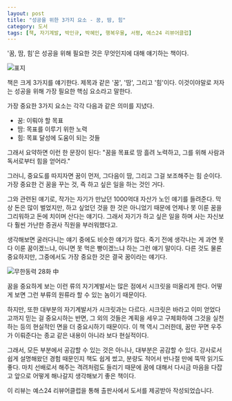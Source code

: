```yaml
---
layout: post
title: "성공을 위한 3가지 요소 - 꿈, 땀, 힘"
category: 도서
tags: [책, 자기계발, 박인규, 박혜인, 행복우물, 서평, 예스24 리뷰어클럽]
---
```


'꿈, 땀, 힘'은 성공을 위해 필요한 것은 무엇인지에 대해 얘기하는 책이다.

![표지](https://lh3.googleusercontent.com/-a4aiqthVBJ4/WZ1FeO_wgNI/AAAAAAAAWZk/NZRy9dGJaz4RlHQBM0dkeZ2Mxc-qw-C8QCE0YBhgL/s480/dream-effort-power-book.jpg)

책은 크게 3가지를 얘기한다.
제목과 같은 '꿈', '땀', 그리고 '힘'이다.
이것이야말로 저자는 성공을 위해 가장 필요한 핵심 요소라고 말한다.

가장 중요한 3가지 요소는 각각 다음과 같은 의미를 지녔다.

- 꿈: 이뤄야 할 목표
- 땀: 목표를 이루기 위한 노력
- 힘: 목표 달성에 도움이 되는 것들

그래서 요약하면 이런 한 문장이 된다:
"꿈을 목표로 땀 흘려 노력하고, 그를 위해 사람과 독서로부터 힘을 얻어라."

그러니, 중요도를 따지자면 꿈이 먼저, 그다음이 땀, 그리고 그걸 보조해주는 힘 순이다.
가장 중요한 건 꿈을 꾸는 것, 즉 하고 싶은 일을 하는 것인 거다.

그와 관련된 얘기로, 작가는 자기가 만났던 1000억대 자산가 노인 얘기를 들려준다.
막상 돈은 많이 벌었지만, 하고 싶었던 것을 한 것은 아니었기 때문에
언제나 못 이룬 꿈을 그리워하고 돈에 치이며 산다는 얘기다.
그래서 자기가 하고 싶은 일을 하며 사는 자신보다 훨씬 가난한 증권사 직원을 부러워했다고.

생각해보면 굴러다니는 얘기 중에도 비슷한 얘기가 많다.
죽기 전에 생각나는 게 과연 못다 이룬 꿈이겠느냐, 아니면 못 먹은 빵이겠느냐 하는 그런 얘기 말이다.
다른 것도 물론 중요하지만, 그중에서도 가장 중요한 것은 결국 꿈이라는 얘기다.

![무한동력 28화 中](https://lh3.googleusercontent.com/-GtQnGu-t_4M/WZ1LQ5BLJ9I/AAAAAAAAWZ8/5iPYTYIJqygnXUIhcWJEm4u9Yd4-aQckACE0YBhgL/s480/PerpetualMotion_038-003%252C4%257E5.jpg)

꿈을 중요하게 보는 이런 류의 자기계발서는
많은 점에서 시크릿을 떠올리게 한다.
어떻게 보면 그런 부류의 원류라 할 수 있는 놈이기 때문이다.

하지만, 또한 대부분의 자기계발서가 시크릿과는 다르다.
시크릿은 바라고 이미 얻었다고까지 믿는 걸 중요시하는 반면,
그 외의 것들은 계획을 세우고 구체화하여 그것을 실천하는 등의
현실적인 면을 더 중요시하기 때문이다.
이 책 역시 그러한데,
꿈만 꾸면 우주가 이뤄준다는 종교 같은 내용이 아니라 보다 현실적이다.

그래서, 모든 부분에서 공감할 수 있는 것은 아니나, 대부분은 공감할 수 있다.
강사로서 쉽게 설명해왔던 경험 때문인지 책도 쉽게 썼고,
분량도 적어서 반나절 만에 뚝딱 읽기도 좋다.
마치 선배로서 해주는 격려처럼도 들리기 때문에
꿈에 대해서 다시금 마음을 다잡고
앞으로 어떻게 해나갈지 생각해보기 좋은 책이다.



<div class="im im-info">
이 리뷰는 예스24 리뷰어클럽을 통해 출판사에서 도서를 제공받아 작성되었습니다.
</div>
